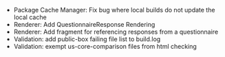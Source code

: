 * Package Cache Manager: Fix bug where local builds do not update the local cache
* Renderer: Add QuestionnaireResponse Rendering 
* Renderer: Add fragment for referencing responses from a questionnaire
* Validation: add public-box failing file list to build.log
* Validation: exempt us-core-comparison files from html checking